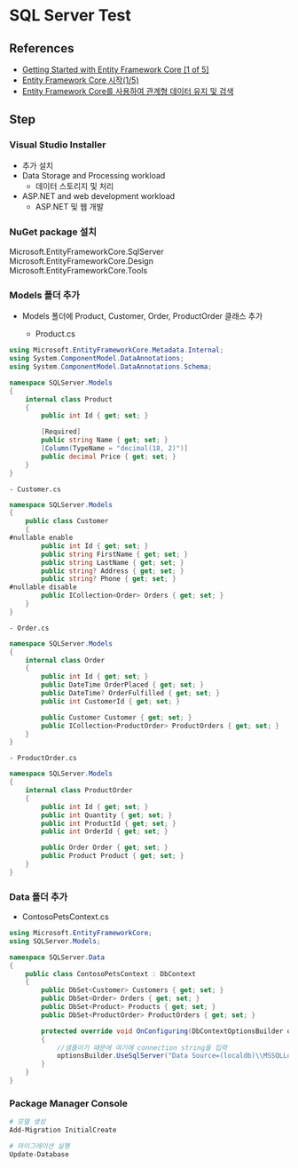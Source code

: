 ﻿# SQL Server Test




## References
- [Getting Started with Entity Framework Core [1 of 5]](https://learn.microsoft.com/en-us/shows/entity-framework-core-101/getting-started-with-entity-framework-core)
- [Entity Framework Core 시작(1/5)](https://kaki104.tistory.com/678)
- [Entity Framework Core를 사용하여 관계형 데이터 유지 및 검색](https://learn.microsoft.com/ko-kr/training/modules/persist-data-ef-core/?WT.mc_id=DT-MVP-5000651)




## Step
### Visual Studio Installer
- 추가 설치
- Data Storage and Processing workload
    - 데이터 스토리지 및 처리
- ASP.NET and web development workload
    - ASP.NET 및 웹 개발


### NuGet package 설치
Microsoft.EntityFrameworkCore.SqlServer
Microsoft.EntityFrameworkCore.Design
Microsoft.EntityFrameworkCore.Tools


### Models 폴더 추가
- Models 폴더에 Product, Customer, Order, ProductOrder 클래스 추가

    - Product.cs
```cs
using Microsoft.EntityFrameworkCore.Metadata.Internal;
using System.ComponentModel.DataAnnotations;
using System.ComponentModel.DataAnnotations.Schema;

namespace SQLServer.Models
{
    internal class Product
    {
        public int Id { get; set; }

        [Required]
        public string Name { get; set; }
        [Column(TypeName = "decimal(18, 2)")]
        public decimal Price { get; set; }
    }
}

```

    - Customer.cs
```cs
namespace SQLServer.Models
{
    public class Customer
    {
#nullable enable
        public int Id { get; set; }
        public string FirstName { get; set; }
        public string LastName { get; set; }
        public string? Address { get; set; }
        public string? Phone { get; set; }
#nullable disable
        public ICollection<Order> Orders { get; set; }
    }
}
```

    - Order.cs
```cs
namespace SQLServer.Models
{
    internal class Order
    {
        public int Id { get; set; }
        public DateTime OrderPlaced { get; set; }
        public DateTime? OrderFulfilled { get; set; }
        public int CustomerId { get; set; }

        public Customer Customer { get; set; }
        public ICollection<ProductOrder> ProductOrders { get; set; }
    }
}
```

    - ProductOrder.cs
```cs
namespace SQLServer.Models
{
    internal class ProductOrder
    {
        public int Id { get; set; }
        public int Quantity { get; set; }
        public int ProductId { get; set; }
        public int OrderId { get; set; }

        public Order Order { get; set; }
        public Product Product { get; set; }
    }
}
```


### Data 폴더 추가
- ContosoPetsContext.cs
```cs
using Microsoft.EntityFrameworkCore;
using SQLServer.Models;

namespace SQLServer.Data
{
    public class ContosoPetsContext : DbContext
    {
        public DbSet<Customer> Customers { get; set; }
        public DbSet<Order> Orders { get; set; }
        public DbSet<Product> Products { get; set; }
        public DbSet<ProductOrder> ProductOrders { get; set; }

        protected override void OnConfiguring(DbContextOptionsBuilder optionsBuilder)
        {
            //셈플이기 때문에 여기에 connection string을 입력
            optionsBuilder.UseSqlServer("Data Source=(localdb)\\MSSQLLocalDB;Initial Catalog=TestDB;Integrated Security=true");
        }
    }
}

```


### Package Manager Console
```bash
# 모델 생성
Add-Migration InitialCreate

# 마이그레이션 실행
Update-Database
```


